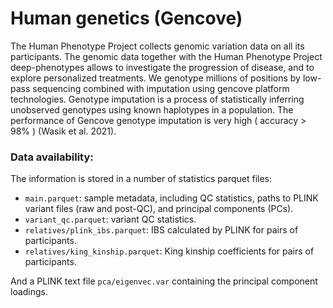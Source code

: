 # Human genetics (Gencove) 

The Human Phenotype Project collects genomic variation data on all its participants. The genomic data together with the Human Phenotype Project  deep-phenotypes allows to investigate the progression of disease, and to explore personalized treatments. We genotype millions of positions by low-pass sequencing combined with imputation using gencove platform technologies. Genotype imputation is a process of statistically inferring unobserved genotypes using known haplotypes in a population. The performance of Gencove genotype imputation is very high ( accuracy > 98% ) (Wasik et al. 2021). 

### Data availability:
The information is stored in a number of statistics parquet files:
- `main.parquet`: sample metadata, including QC statistics, paths to PLINK variant files (raw and post-QC), and principal components (PCs).
- `variant_qc.parquet`: variant QC statistics.
- `relatives/plink_ibs.parquet`: IBS calculated by PLINK for pairs of participants.
- `relatives/king_kinship.parquet`: King kinship coefficients for pairs of participants.

And a PLINK text file `pca/eigenvec.var` containing the principal component loadings.